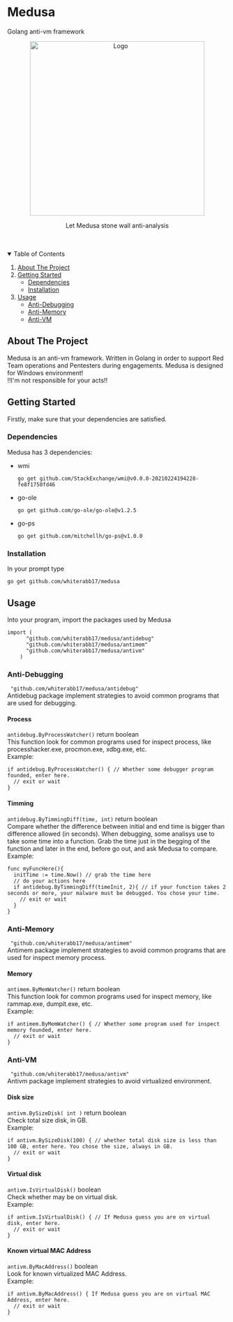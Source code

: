 # Medusa
Golang anti-vm framework



<p align="center">
  <a href="https://github.com/whiterabb17/medusa">
    <img src="https://github.com/whiterabb17/medusa/blob/main/medusa.jpg" alt="Logo" width="400" height="400">
  </a>

  
  <p align="center">
    Let Medusa stone wall anti-analysis
    <br />
    <br />
    <br />
  </p>
</p>

<!-- TABLE OF CONTENTS -->
<details open="open">
  <summary>Table of Contents</summary>
  <ol>
    <li>
      <a href="#About-the-project">About The Project</a>
    </li>
    <li>
      <a href="#Getting-started">Getting Started</a>
      <ul>
        <li><a href="#Dependencies">Dependencies</a></li>
        <li><a href="#Installation">Installation</a></li>
      </ul>
    </li>
    <li>
      <a href="#Usage">Usage</a>
      <ul>
        <li><a href="#Anti-Debugging">Anti-Debugging </a></li>
        <li><a href="#Anti-Memory">Anti-Memory</a></li>
        <li><a href="#Anti-VM">Anti-VM</a></li>
      </ul>
    </li>
  </ol>
</details>




<!-- ABOUT THE PROJECT -->
## About The Project
Medusa is an anti-vm framework.
Written in Golang in order to support Red Team operations and Pentesters during engagements.
Medusa is designed for Windows environment!<br/>
!!I'm not responsible for your acts!!



<!-- GETTING STARTED -->
## Getting Started
Firstly, make sure that your dependencies are satisfied.

### Dependencies
Medusa has 3 dependencies:
* wmi
  ```
  go get github.com/StackExchange/wmi@v0.0.0-20210224194228-fe8f1750fd46
  ```
* go-ole
  ```
  go get github.com/go-ole/go-ole@v1.2.5 
  ```
* go-ps
  ```
  go get github.com/mitchellh/go-ps@v1.0.0 
  ```
  
### Installation
In your prompt type
  ```
  go get github.com/whiterabb17/medusa
  ```
## Usage
Into your program, import the packages used by Medusa
```
import (
      "github.com/whiterabb17/medusa/antidebug"
      "github.com/whiterabb17/medusa/antimem"
      "github.com/whiterabb17/medusa/antivm"
    )
```
### Anti-Debugging
` "github.com/whiterabb17/medusa/antidebug"` <br/>
Antidebug package implement strategies to avoid common programs that are used for debugging.

#### Process
`antidebug.ByProcessWatcher()` return boolean <br/>
This function look for common programs used for inspect process, like processhacker.exe, procmon.exe, xdbg.exe, etc. <br/>
Example:
```
if antidebug.ByProcessWatcher() { // Whether some debugger program founded, enter here.
  // exit or wait
}
```
#### Timming
`antidebug.ByTimmingDiff(time, int)` return boolean<br/>
Compare whether the difference between initial and end time is bigger than difference allowed (in seconds).
When debugging, some analisys use to take some time into a function.
Grab the time just in the begging of the function and later in the end, before go out, and ask Medusa to compare.<br/>
Example:
```
func myFuncHere(){
  initTime := time.Now() // grab the time here
  // do your actions here
  if antidebug.ByTimmingDiff(timeInit, 2){ // if your function takes 2 seconds or more, your malware must be debugged. You chose your time.
    // exit or wait
  }
}
  ```

### Anti-Memory
` "github.com/whiterabb17/medusa/antimem"` <br/>
Antimem package implement strategies to avoid common programs that are used for inspect memory process.

#### Memory
`antimem.ByMemWatcher()` return boolean <br/>
This function look for common programs used for inspect memory, like rammap.exe, dumpit.exe, etc. <br/>
Example:
```
if antimem.ByMemWatcher() { // Whether some program used for inspect memory founded, enter here.
  // exit or wait
}
```

### Anti-VM
` "github.com/whiterabb17/medusa/antivm"` <br/>
Antivm package implement strategies to avoid virtualized environment.

#### Disk size
`antivm.BySizeDisk( int )` return boolean <br/>
Check total size disk, in GB. <br/>
Example:
```
if antivm.BySizeDisk(100) { // whether total disk size is less than 100 GB, enter here. You chose the size, always in GB.
  // exit or wait
}
```
#### Virtual disk
`antivm.IsVirtualDisk()` boolean <br/>
Check whether may be on virtual disk. <br/>
Example:
```
if antivm.IsVirtualDisk() { // If Medusa guess you are on virtual disk, enter here.
  // exit or wait
}
 ```

#### Known virtual MAC Address
`antivm.ByMacAddress()` boolean <br/>
Look for known virtualized MAC Address. <br/>
Example:
```
if antivm.ByMacAddress() { If Medusa guess you are on virtual MAC Address, enter here.
  // exit or wait
}
```
